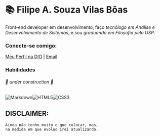 
# 📚 Filipe A. Souza Vilas Bôas
Front-end developer em desenvolvimento, faço *tecnólogo em Análise e Desenvolvimento de Sistemas*, e sou *graduando em Filosofia pela USP*.

### Conecte-se comigo:
[Meu Perfil na DIO](https://web.dio.me/users/fvb_boas/?tab=achievements) |
[Email](mailto:fvb.boas@gmail.com)

### Habilidades
###### 🚧 *under construction* 🚧

![Markdown](https://img.shields.io/badge/Markdown-1a8?style=for-the-badge&logo=markdown)![HTML5](https://img.shields.io/badge/HTML5-F15?style=for-the-badge&logo=html5&logoColor=1a9)![CSS3](https://img.shields.io/badge/CSS3-1572B6?style=for-the-badge&logo=css3&logoColor=white)

## DISCLAIMER:
    Ainda não tenho muito o que colocar, mas,
    na medida em que evoluo irei atualizando.

